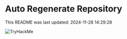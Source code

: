 # Auto Regenerate Repository

This README was last updated: 2024-11-28 14:29:28

 ![TryHackMe](https://tryhackme.com/badge/533634)